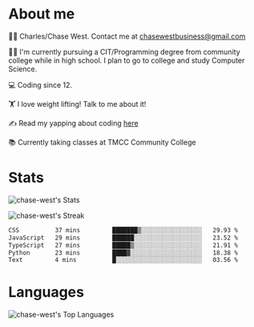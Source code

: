 # About me
🙋‍♂️ Charles/Chase West. Contact me at chasewestbusiness@gmail.com

👨‍🎓 I'm currently pursuing a CIT/Programming degree from community college
while in high school. I plan to go to college and study Computer Science. 

💻 Coding since 12.

🏋️ I love weight lifting! Talk to me about it! 

✍️ Read my yapping about coding [here](https://medium.com/@chase-west)

📚 Currently taking classes at TMCC Community College 

# Stats 

![chase-west's Stats](https://github-readme-stats.vercel.app/api?username=chase-west&theme=prussian&show_icons=true&hide_border=false&count_private=true)


![chase-west's Streak](https://github-readme-streak-stats.herokuapp.com/?user=chase-west&theme=prussian&hide_border=false)

<!--START_SECTION:waka-->

```txt
CSS          37 mins         ███████▒░░░░░░░░░░░░░░░░░   29.93 %
JavaScript   29 mins         ██████░░░░░░░░░░░░░░░░░░░   23.52 %
TypeScript   27 mins         █████▒░░░░░░░░░░░░░░░░░░░   21.91 %
Python       23 mins         ████▓░░░░░░░░░░░░░░░░░░░░   18.38 %
Text         4 mins          █░░░░░░░░░░░░░░░░░░░░░░░░   03.56 %
```

<!--END_SECTION:waka-->


# Languages 
![chase-west's Top Languages](https://github-readme-stats.vercel.app/api/top-langs/?username=chase-west&theme=prussian&show_icons=true&hide_border=false&layout=compact)


